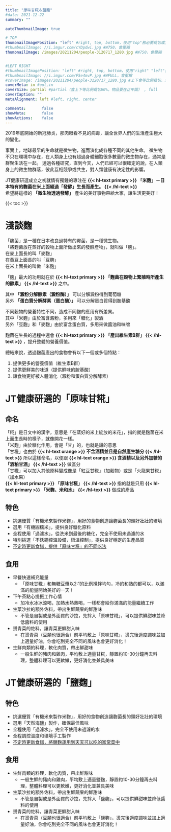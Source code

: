 ```yaml
---
title: "原味甘糀＆鹽麴"
#date: 2021-12-22
summary: ""

autoThumbnailImage: true

# TOP
thumbnailImagePosition: "left" #right, top, bottom，使用"top"務必要裁切成寬度750，這樣才會正確顯示，其他用原尺寸即可
#thumbnailImage: //i.imgur.com/cYDpdwi.jpg #W750，會壓縮
thumbnailImage: /images/20211204/people-3120717_1280.jpg #W750，會壓縮


#LEFT RIGHT
#thumbnailImagePosition: "left" #right, top, bottom，使用"right" "left"務必要裁切成接近正方形，這樣才會正確顯示
#thumbnailImage: //i.imgur.com/F5e4mvP.jpg #WFULL，會壓縮
#coverImage: /images/20211204/people-3120717_1280.jpg #上下會等比例裁切，左右不變，WFULL
coverMeta: in #out,in
coverSize: partial #partial（會上下等比例裁切60%，物品要在正中間） , full
coverCaption: ""
metaAlignment: left #left, right, center

comments:       false
showMeta:       false
showActions:    false
---
```

2019年底開始的新冠肺炎，那肉眼看不見的病毒，讓全世界人們的生活產生極大的變化。
<!--more-->
事實上，地球最早的生命就是微生物，進而演化成各種不同的其他生命。
微生物不只在環境中存在，在人類身上也有超過身體細胞很多數量的微生物存在，通常是群聚生活在一起。
透過各種研究，直到今天，人們已經可以很確定的說，在人類身上的微生物群落，彼此互相競爭或共生，對人類健康有決定性的影響。

JT健康研選成立之初就情有獨鍾的專注在
**{{< hl-text primary >}}
「米麴」－日本特有的麴菌在米上面經過「發酵」生長而產生。
{{< /hl-text >}}**\
希望將這樣的 **「微生物透過發酵」** 產生的美好事物帶給大家，讓生活更美好！

{{< toc >}}

# 淺談麴
「麴菌」是一種在日本改良過特有的霉菌，是一種微生物。\
「將麴菌放在蒸好的穀物上面所做出來的發酵產物」，就叫做「麴」。\
在麥上面長的叫「麥麴」\
在黃豆上面長的叫「豆麴」\
在米上面長的叫做「米麴」

「麴」最大的功用就在於
**{{< hl-text primary >}}
「麴菌在穀物上繁殖時所產生的酵素」
{{< /hl-text >}}**
之中。

其中 **「澱粉分解酵素（澱粉酶）」** 可以分解澱粉得到葡萄糖\
另外 **「蛋白質分解酵素（蛋白酶）」** 可以分解蛋白質得到胺基酸

不同穀物的營養特性不同，造成不同麴的應用有所差異。\
其中「米麴」由於富含澱粉，多用來「糖化」製酒\
另外「豆麴」和「麥麴」由於富含蛋白質，多用來做醬油和味噌

麴菌在生長的過程中還會
**{{< hl-text primary >}}
「產出維生素B群」
{{< /hl-text >}}**
，提升整體的營養價值。

總結來說，透過麴菌產出的食物會有以下一個或多個特點：
1. 提供更多的營養價值（維生素B群）
2. 提供更鮮美的味道（提供鮮味的胺基酸）
3. 讓食物更好被人體消化（澱粉和蛋白質分解酵素）

# JT健康研選的「原味甘糀」
## 命名
「糀」是日文中的漢字，意思是「在蒸好的米上綻放的米花」，指的就是麴菌在米上面生長時的樣子，就像開花一樣。\
「米麴」由於糖化作用，會是「甘」的，也就是甜的意思\
「甘糀」也由於
**{{< hl-text orange >}}
不含酒精並且是自然產生糖分
{{< /hl-text >}}**
所以這樣命名，以便跟
**{{< hl-text orange >}}
含酒精以及另外加糖的「酒粕甘酒」
{{< /hl-text >}}**
做區分\
「甘糀」可以加入其他原料變成像是「紅豆甘糀」（加穀物）或是「火龍果甘糀」（加水果）\
**{{< hl-text primary >}}
「原味甘糀」
{{< /hl-text >}}**
指的就是只用
**{{< hl-text primary >}}
「米麴、米和水」
{{< /hl-text >}}**
做成的產品

## 特色
* 挑選優質「有機米來製作米麴」，用好的食物創造讓麴菌長的頭好壯壯的環境
* 選用「有機圓糯米」，提供良好糖化原料
* 全程使用「過濾水」，從洗米到最後的糖化，完全不使用未過濾的水
* 特別挑選「不銹鋼控溫設備，恆溫控制」，提供良好穩定的生產品質
* [不定時更新食譜，提供「原味甘糀」的不同吃法](/categories/食譜)

## 食用
* 早餐快速補充能量
  - 「原味甘糀」和無糖豆漿以2:1的比例攪拌均勻，冷的和熱的都可以，以滿滿的能量開始美好的一天！
* 下午茶點心提振工作心情
  - 加冷水冰冰涼喝，加熱水熱熱喝，一樣都會給你滿滿的能量繼續工作
* 生菜沙拉的額外佐料，帶出生鮮蔬果的鮮甜味
  - 不管是自製或是外面買的沙拉，先拌入「原味甘糀」，可以提供鮮甜味並降低醬料的使用
* 燙青菜的佐料，讓青菜更鮮甜入味
  - 在燙青菜（豆類也很適合）前平均敷上「原味甘糀」，燙完後適度調味並加上適量好油，你會吃到完全不同的風味也會更好消化！
* 生鮮肉類的料理，軟化肉質，帶出鮮甜味
  - 一般生鮮的豬肉和雞肉，平均敷上適量甘糀，靜置約10-30分鐘再去料理，整體料理可以更軟嫩，更好消化並兼具美味

# JT健康研選的「鹽麴」
## 特色
* 挑選優質「有機米來製作米麴」，用好的食物創造讓麴菌長的頭好壯壯的環境
* 選用「天然海鹽」製作，確保最佳風味
* 全程使用「過濾水」，完全不使用未過濾的水
* 全程調控溫度和環境手工製作
* [不定時更新食譜，將鹽麴運用到天天可以吃的家常菜中](/categories/食譜)

## 食用
* 生鮮肉類的料理，軟化肉質，帶出鮮甜味
  - 一般生鮮的豬肉和雞肉，平均敷上適量鹽麴，靜置約10-30分鐘再去料理，整體料理可以更軟嫩，更好消化並兼具美味
* 生菜沙拉的額外佐料，帶出生鮮蔬果的鮮甜味
  - 不管是自製或是外面買的沙拉，先拌入「鹽麴」，可以提供鮮甜味並降低醬料的使用
* 燙青菜的佐料，讓青菜更鮮甜入味
  - 在燙青菜（豆類也很適合）前平均敷上「鹽麴」，燙完後適度調味並加上適量好油，你會吃到完全不同的風味也會更好消化！